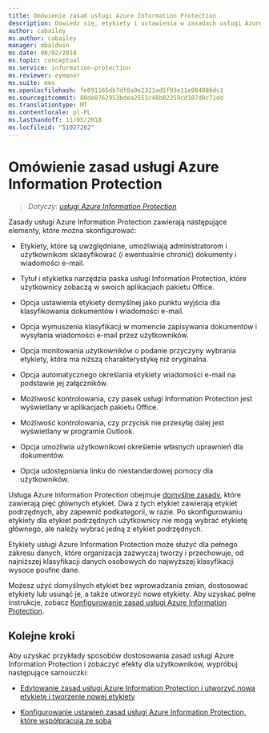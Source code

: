 ```yaml
---
title: Omówienie zasad usługi Azure Information Protection
description: Dowiedz się, etykiety i ustawienia w zasadach usługi Azure Information Protection.
author: cabailey
ms.author: cabailey
manager: mbaldwin
ms.date: 08/02/2018
ms.topic: conceptual
ms.service: information-protection
ms.reviewer: eymanor
ms.suite: ems
ms.openlocfilehash: fe091165db7df8a9e2321ad5f93e11e984086dc1
ms.sourcegitcommit: 80de8762953bdea2553c48b02259cd107d0c71dd
ms.translationtype: MT
ms.contentlocale: pl-PL
ms.lasthandoff: 11/05/2018
ms.locfileid: "51027202"
---
```

# <a name="overview-of-the-azure-information-protection-policy"></a>Omówienie zasad usługi Azure Information Protection

>*Dotyczy: [usługi Azure Information Protection](https://azure.microsoft.com/pricing/details/information-protection)*

Zasady usługi Azure Information Protection zawierają następujące elementy, które można skonfigurować:
    
- Etykiety, które są uwzględniane, umożliwiają administratorom i użytkownikom sklasyfikować (i ewentualnie chronić) dokumenty i wiadomości e-mail.

- Tytuł i etykietka narzędzia paska usługi Information Protection, które użytkownicy zobaczą w swoich aplikacjach pakietu Office.

- Opcja ustawienia etykiety domyślnej jako punktu wyjścia dla klasyfikowania dokumentów i wiadomości e-mail.

- Opcja wymuszenia klasyfikacji w momencie zapisywania dokumentów i wysyłania wiadomości e-mail przez użytkowników.

- Opcja monitowania użytkowników o podanie przyczyny wybrania etykiety, która ma niższą charakterystykę niż oryginalna.

- Opcja automatycznego określania etykiety wiadomości e-mail na podstawie jej załączników.

- Możliwość kontrolowania, czy pasek usługi Information Protection jest wyświetlany w aplikacjach pakietu Office.

- Możliwość kontrolowania, czy przycisk nie przesyłaj dalej jest wyświetlany w programie Outlook.

- Opcja umożliwia użytkownikowi określenie własnych uprawnień dla dokumentów.

- Opcja udostępniania linku do niestandardowej pomocy dla użytkowników.

Usługa Azure Information Protection obejmuje [domyślne zasady](configure-policy-default.md), które zawierają pięć głównych etykiet. Dwa z tych etykiet zawierają etykiet podrzędnych, aby zapewnić podkategorii, w razie. Po skonfigurowaniu etykiety dla etykiet podrzędnych użytkownicy nie mogą wybrać etykietę głównego, ale należy wybrać jedną z etykiet podrzędnych.

Etykiety usługi Azure Information Protection może służyć dla pełnego zakresu danych, które organizacja zazwyczaj tworzy i przechowuje, od najniższej klasyfikacji danych osobowych do najwyższej klasyfikacji wysoce poufne dane. 

Możesz użyć domyślnych etykiet bez wprowadzania zmian, dostosować etykiety lub usunąć je, a także utworzyć nowe etykiety. Aby uzyskać pełne instrukcje, zobacz [Konfigurowanie zasad usługi Azure Information Protection](configure-policy.md).


## <a name="next-steps"></a>Kolejne kroki

Aby uzyskać przykłady sposobów dostosowania zasad usługi Azure Information Protection i zobaczyć efekty dla użytkowników, wypróbuj następujące samouczki:

- [Edytowanie zasad usługi Azure Information Protection i utworzyć nową etykietę i tworzenie nowej etykiety](infoprotect-quick-start-tutorial.md)

- [Konfigurowanie ustawień zasad usługi Azure Information Protection, które współpracują ze sobą](infoprotect-settings-tutorial.md)
